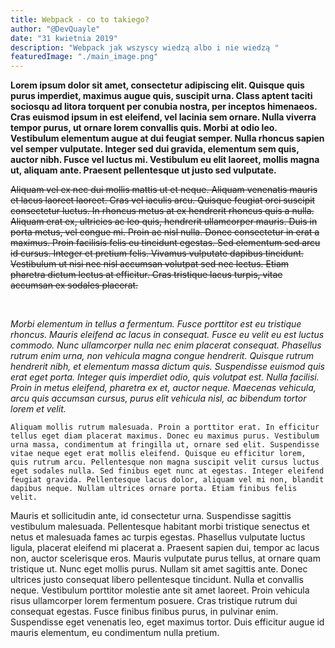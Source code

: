 ```yaml
---
title: Webpack - co to takiego?
author: "@DevQuayle"
date: "31 kwietnia 2019"
description: "Webpack jak wszyscy wiedzą albo i nie wiedzą "
featuredImage: "./main_image.png"
---
```

**Lorem ipsum dolor sit amet, consectetur adipiscing elit. Quisque quis purus imperdiet, maximus augue quis, suscipit urna. Class aptent taciti sociosqu ad litora torquent per conubia nostra, per inceptos himenaeos. Cras euismod ipsum in est eleifend, vel lacinia sem ornare. Nulla viverra tempor purus, ut ornare lorem convallis quis. Morbi at odio leo. Vestibulum elementum augue at dui feugiat semper. Nulla rhoncus sapien vel semper vulputate. Integer sed dui gravida, elementum sem quis, auctor nibh. Fusce vel luctus mi. Vestibulum eu elit laoreet, mollis magna ut, aliquam ante. Praesent pellentesque ut justo sed vulputate.**


~~Aliquam vel ex nec dui mollis mattis ut et neque. Aliquam venenatis mauris et lacus laoreet laoreet. Cras vel iaculis arcu. Quisque feugiat orci suscipit consectetur luctus. In rhoncus metus at ex hendrerit rhoncus quis a nulla. Aliquam erat ex, ultricies ac leo quis, hendrerit ullamcorper mauris. Duis in porta metus, vel congue mi. Proin ac nisl nulla. Donec consectetur in erat a maximus. Proin facilisis felis eu tincidunt egestas. Sed elementum sed arcu id cursus. Integer et pretium felis. Vivamus vulputate dapibus tincidunt. Vestibulum ut nisi nec nisl accumsan volutpat sed nec lectus. Etiam pharetra dictum lectus at efficitur. Cras tristique lacus turpis, vitae accumsan ex sodales placerat.~~

<br/>

_Morbi elementum in tellus a fermentum. Fusce porttitor est eu tristique rhoncus. Mauris eleifend ac lacus in consequat. Fusce eu velit eu est luctus commodo. Nunc ullamcorper nulla nec enim placerat consequat. Phasellus rutrum enim urna, non vehicula magna congue hendrerit. Quisque rutrum hendrerit nibh, et elementum massa dictum quis. Suspendisse euismod quis erat eget porta. Integer quis imperdiet odio, quis volutpat est. Nulla facilisi. Proin in metus eleifend, pharetra ex et, auctor neque. Maecenas vehicula, arcu quis accumsan cursus, purus elit vehicula nisl, ac bibendum tortor lorem et velit._


`Aliquam mollis rutrum malesuada. Proin a porttitor erat. In efficitur tellus eget diam placerat maximus. Donec eu maximus purus. Vestibulum urna massa, condimentum at fringilla ut, ornare sed elit. Suspendisse vitae neque eget erat mollis eleifend. Quisque eu efficitur lorem, quis rutrum arcu. Pellentesque non magna suscipit velit cursus luctus eget sodales nulla. Sed finibus eget nunc at egestas. Integer eleifend feugiat gravida. Pellentesque lacus dolor, aliquam vel mi non, blandit dapibus neque. Nullam ultrices ornare porta. Etiam finibus felis velit.
`

Mauris et sollicitudin ante, id consectetur urna. Suspendisse sagittis vestibulum malesuada. Pellentesque habitant morbi tristique senectus et netus et malesuada fames ac turpis egestas. Phasellus vulputate luctus ligula, placerat eleifend mi placerat a. Praesent sapien dui, tempor ac lacus non, auctor scelerisque eros. Mauris vulputate purus tellus, at ornare quam tristique ut. Nunc eget mollis purus. Nullam sit amet sagittis ante. Donec ultrices justo consequat libero pellentesque tincidunt. Nulla et convallis neque. Vestibulum porttitor molestie ante sit amet laoreet. Proin vehicula risus ullamcorper lorem fermentum posuere. Cras tristique rutrum dui consequat egestas. Fusce finibus finibus purus, in pulvinar enim. Suspendisse eget venenatis leo, eget maximus tortor. Duis efficitur augue id mauris elementum, eu condimentum nulla pretium.


